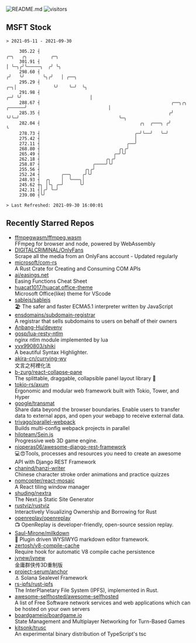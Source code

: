 ![README.md](https://github.com/Gerhut/Gerhut/workflows/README.md/badge.svg)
![visitors](https://visitors.vercel.app/Gerhut/Gerhut?token=8cf69d1f6813d272ef062726b6070c9be4ff72038cfe5a7ded7384a8da65d866)

## MSFT Stock

```
> 2021-05-11 - 2021-09-30

     305.22 ┤                                                                      ╭─╮   ╭╮         ╭─╮          
     301.91 ┤                                                                      │ ╰─╮╭╯╰─────╮  ╭╯ ╰╮         
     298.60 ┤                                                                     ╭╯   ╰╯       ╰╮╭╯   │ ╭──╮    
     295.29 ┤                                                                  ╭─╮│              ╰╯    ╰─╯  ╰╮   
     291.98 ┤                                                                ╭─╯ ╰╯                          │   
     288.67 ┤                                                  ╭──╮╭╮ ╭──────╯                               │   
     285.35 ┤                                                 ╭╯  ╰╯╰─╯                                      ╰─╮ 
     282.04 ┤                                      ╭╮  ╭───╮ ╭╯                                                ╰ 
     278.73 ┤                                    ╭─╯╰──╯   ╰─╯                                                   
     275.42 ┤                                    │                                                               
     272.11 ┤                                 ╭──╯                                                               
     268.80 ┤                              ╭╮╭╯                                                                  
     265.49 ┤                            ╭─╯╰╯                                                                   
     262.18 ┤                         ╭╮╭╯                                                                       
     258.87 ┤                    ╭────╯╰╯                                                                        
     255.56 ┤                 ╭╮╭╯                                                                               
     252.24 ┤        ╭──╮    ╭╯╰╯                                                                                
     248.93 ┤  ╭╮    │  ╰───╮│                                                                                   
     245.62 ┼╮ │╰╮ ╭─╯      ╰╯                                                                                   
     242.31 ┤│╭╯ ╰─╯                                                                                             
     239.00 ┤╰╯                                                                                                  

> Last Refreshed: 2021-09-30 16:00:01
```

## Recently Starred Repos

- [ffmpegwasm/ffmpeg.wasm](https://github.com/ffmpegwasm/ffmpeg.wasm)  
  FFmpeg for browser and node, powered by WebAssembly
- [DIGITALCRIMINAL/OnlyFans](https://github.com/DIGITALCRIMINAL/OnlyFans)  
  Scrape all the media from an OnlyFans account - Updated regularly
- [microsoft/com-rs](https://github.com/microsoft/com-rs)  
  A Rust Crate for Creating and Consuming COM APIs
- [ai/easings.net](https://github.com/ai/easings.net)  
  Easing Functions Cheat Sheet
- [huacat1017/huacat.office-theme](https://github.com/huacat1017/huacat.office-theme)  
  Microsoft Office(like) theme for VScode
- [sablejs/sablejs](https://github.com/sablejs/sablejs)  
  🏖️ The safer and faster ECMA5.1 interpreter written by JavaScript
- [ensdomains/subdomain-registrar](https://github.com/ensdomains/subdomain-registrar)  
  A registrar that sells subdomains to users on behalf of their owners
- [Anbang-Hu/devenv](https://github.com/Anbang-Hu/devenv)  
- [gosp/lua-resty-ntlm](https://github.com/gosp/lua-resty-ntlm)  
  nginx ntlm module implemented by lua
- [yyx990803/shiki](https://github.com/yyx990803/shiki)  
  A beautiful Syntax Highlighter.
- [akira-cn/currying-wy](https://github.com/akira-cn/currying-wy)  
  文言之柯裡化法
- [b-zurg/react-collapse-pane](https://github.com/b-zurg/react-collapse-pane)  
  The splittable, draggable, collapsible panel layout library 🎉
- [tokio-rs/axum](https://github.com/tokio-rs/axum)  
  Ergonomic and modular web framework built with Tokio, Tower, and Hyper
- [google/transmat](https://github.com/google/transmat)  
  Share data beyond the browser boundaries. Enable users to transfer data to external apps, and open your webapp to receive external data.
- [trivago/parallel-webpack](https://github.com/trivago/parallel-webpack)  
  Builds multi-config webpack projects in parallel
- [hiloteam/Sein.js](https://github.com/hiloteam/Sein.js)  
  Progressive web 3D game engine.
- [nioperas06/awesome-django-rest-framework](https://github.com/nioperas06/awesome-django-rest-framework)  
   💻😍Tools, processes and resources you need to create an awesome API with Django REST Framework
- [chanind/hanzi-writer](https://github.com/chanind/hanzi-writer)  
  Chinese character stroke order animations and practice quizzes
- [nomcopter/react-mosaic](https://github.com/nomcopter/react-mosaic)  
  A React tiling window manager
- [shuding/nextra](https://github.com/shuding/nextra)  
  The Next.js Static Site Generator
- [rustviz/rustviz](https://github.com/rustviz/rustviz)  
  Interactively Visualizing Ownership and Borrowing for Rust
- [openreplay/openreplay](https://github.com/openreplay/openreplay)  
  :tv: OpenReplay is developer-friendly, open-source session replay.
- [Saul-Mirone/milkdown](https://github.com/Saul-Mirone/milkdown)  
  🍼 Plugin driven WYSIWYG  markdown editor framework.
- [zertosh/v8-compile-cache](https://github.com/zertosh/v8-compile-cache)  
  Require hook for automatic V8 compile cache persistence
- [jynew/jynew](https://github.com/jynew/jynew)  
  金庸群侠传3D重制版
- [project-serum/anchor](https://github.com/project-serum/anchor)  
  ⚓ Solana Sealevel Framework
- [rs-ipfs/rust-ipfs](https://github.com/rs-ipfs/rust-ipfs)  
  The InterPlanetary File System (IPFS), implemented in Rust.
- [awesome-selfhosted/awesome-selfhosted](https://github.com/awesome-selfhosted/awesome-selfhosted)  
  A list of Free Software network services and web applications which can be hosted on your own servers
- [boardgameio/boardgame.io](https://github.com/boardgameio/boardgame.io)  
  State Management and Multiplayer Networking for Turn-Based Games
- [kitsonk/trusc](https://github.com/kitsonk/trusc)  
  An experimental binary distribution of TypeScript's tsc
